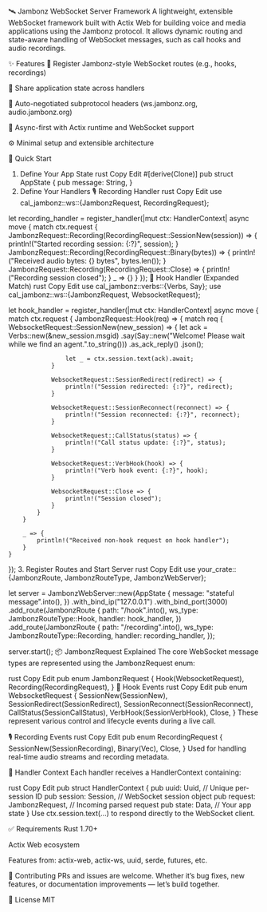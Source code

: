 🛰️ Jambonz WebSocket Server Framework
A lightweight, extensible WebSocket framework built with Actix Web for building voice and media applications using the Jambonz protocol. It allows dynamic routing and state-aware handling of WebSocket messages, such as call hooks and audio recordings.

✨ Features
🔧 Register Jambonz-style WebSocket routes (e.g., hooks, recordings)

🧠 Share application state across handlers

📡 Auto-negotiated subprotocol headers (ws.jambonz.org, audio.jambonz.org)

🚀 Async-first with Actix runtime and WebSocket support

⚙️ Minimal setup and extensible architecture

🔧 Quick Start
1. Define Your App State
   rust
   Copy
   Edit
   #[derive(Clone)]
   pub struct AppState {
   pub message: String,
   }
2. Define Your Handlers
   🎙️ Recording Handler
   rust
   Copy
   Edit
   use cal_jambonz::ws::{JambonzRequest, RecordingRequest};

let recording_handler = register_handler(|mut ctx: HandlerContext<AppState>| async move {
match ctx.request {
JambonzRequest::Recording(RecordingRequest::SessionNew(session)) => {
println!("Started recording session: {:?}", session);
}
JambonzRequest::Recording(RecordingRequest::Binary(bytes)) => {
println!("Received audio bytes: {} bytes", bytes.len());
}
JambonzRequest::Recording(RecordingRequest::Close) => {
println!("Recording session closed");
}
_ => {}
}
});
🔁 Hook Handler (Expanded Match)
rust
Copy
Edit
use cal_jambonz::verbs::{Verbs, Say};
use cal_jambonz::ws::{JambonzRequest, WebsocketRequest};

let hook_handler = register_handler(|mut ctx: HandlerContext<AppState>| async move {
match ctx.request {
JambonzRequest::Hook(req) => {
match req {
WebsocketRequest::SessionNew(new_session) => {
let ack = Verbs::new(&new_session.msgid)
.say(Say::new("Welcome! Please wait while we find an agent.".to_string()))
.as_ack_reply()
.json();

                    let _ = ctx.session.text(ack).await;
                }

                WebsocketRequest::SessionRedirect(redirect) => {
                    println!("Session redirected: {:?}", redirect);
                }

                WebsocketRequest::SessionReconnect(reconnect) => {
                    println!("Session reconnected: {:?}", reconnect);
                }

                WebsocketRequest::CallStatus(status) => {
                    println!("Call status update: {:?}", status);
                }

                WebsocketRequest::VerbHook(hook) => {
                    println!("Verb hook event: {:?}", hook);
                }

                WebsocketRequest::Close => {
                    println!("Session closed");
                }
            }
        }

        _ => {
            println!("Received non-hook request on hook handler");
        }
    }
});
3. Register Routes and Start Server
   rust
   Copy
   Edit
   use your_crate::{JambonzRoute, JambonzRouteType, JambonzWebServer};

let server = JambonzWebServer::new(AppState {
message: "stateful message".into(),
})
.with_bind_ip("127.0.0.1")
.with_bind_port(3000)
.add_route(JambonzRoute {
path: "/hook".into(),
ws_type: JambonzRouteType::Hook,
handler: hook_handler,
})
.add_route(JambonzRoute {
path: "/recording".into(),
ws_type: JambonzRouteType::Recording,
handler: recording_handler,
});

server.start();
📦 JambonzRequest Explained
The core WebSocket message types are represented using the JambonzRequest enum:

rust
Copy
Edit
pub enum JambonzRequest {
Hook(WebsocketRequest),
Recording(RecordingRequest),
}
🔁 Hook Events
rust
Copy
Edit
pub enum WebsocketRequest {
SessionNew(SessionNew),
SessionRedirect(SessionRedirect),
SessionReconnect(SessionReconnect),
CallStatus(SessionCallStatus),
VerbHook(SessionVerbHook),
Close,
}
These represent various control and lifecycle events during a live call.

🎙️ Recording Events
rust
Copy
Edit
pub enum RecordingRequest {
SessionNew(SessionRecording),
Binary(Vec<u8>),
Close,
}
Used for handling real-time audio streams and recording metadata.

🧰 Handler Context
Each handler receives a HandlerContext<T> containing:

rust
Copy
Edit
pub struct HandlerContext<T> {
pub uuid: Uuid,                // Unique per-session ID
pub session: Session,          // WebSocket session object
pub request: JambonzRequest,   // Incoming parsed request
pub state: Data<T>,            // Your app state
}
Use ctx.session.text(...) to respond directly to the WebSocket client.

✅ Requirements
Rust 1.70+

Actix Web ecosystem

Features from: actix-web, actix-ws, uuid, serde, futures, etc.

🧱 Contributing
PRs and issues are welcome. Whether it’s bug fixes, new features, or documentation improvements — let’s build together.

📄 License
MIT